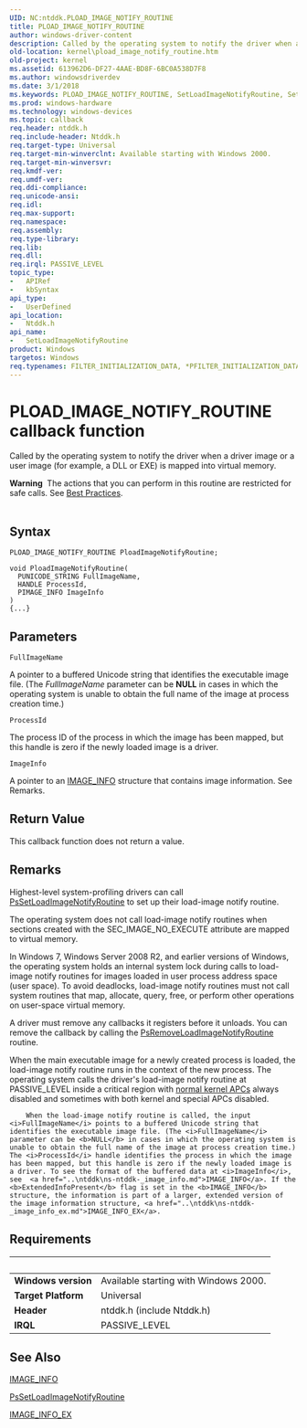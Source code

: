 ```yaml
---
UID: NC:ntddk.PLOAD_IMAGE_NOTIFY_ROUTINE
title: PLOAD_IMAGE_NOTIFY_ROUTINE
author: windows-driver-content
description: Called by the operating system to notify the driver when a driver image or a user image (for example, a DLL or EXE) is mapped into virtual memory.
old-location: kernel\pload_image_notify_routine.htm
old-project: kernel
ms.assetid: 613962D6-DF27-4AAE-BD8F-6BC0A538D7F8
ms.author: windowsdriverdev
ms.date: 3/1/2018
ms.keywords: PLOAD_IMAGE_NOTIFY_ROUTINE, SetLoadImageNotifyRoutine, SetLoadImageNotifyRoutine callback function [Kernel-Mode Driver Architecture], kernel.pload_image_notify_routine, ntddk/SetLoadImageNotifyRoutine
ms.prod: windows-hardware
ms.technology: windows-devices
ms.topic: callback
req.header: ntddk.h
req.include-header: Ntddk.h
req.target-type: Universal
req.target-min-winverclnt: Available starting with Windows 2000.
req.target-min-winversvr: 
req.kmdf-ver: 
req.umdf-ver: 
req.ddi-compliance: 
req.unicode-ansi: 
req.idl: 
req.max-support: 
req.namespace: 
req.assembly: 
req.type-library: 
req.lib: 
req.dll: 
req.irql: PASSIVE_LEVEL
topic_type:
-	APIRef
-	kbSyntax
api_type:
-	UserDefined
api_location:
-	Ntddk.h
api_name:
-	SetLoadImageNotifyRoutine
product: Windows
targetos: Windows
req.typenames: FILTER_INITIALIZATION_DATA, *PFILTER_INITIALIZATION_DATA
---
```



# PLOAD_IMAGE_NOTIFY_ROUTINE callback function
Called by the operating system to notify the driver when a driver image or a user image (for example, a DLL or EXE) is mapped into virtual memory. 
<div class="alert"><b>Warning</b>  The actions that  you can perform in this routine are restricted for safe calls. See <a href="https://msdn.microsoft.com/c01b3fd9-7f4e-4d1a-a726-b31b0eebf094">Best Practices</a>. </div><div> </div>

## Syntax

```
PLOAD_IMAGE_NOTIFY_ROUTINE PloadImageNotifyRoutine;

void PloadImageNotifyRoutine(
  PUNICODE_STRING FullImageName,
  HANDLE ProcessId,
  PIMAGE_INFO ImageInfo
)
{...}
```

## Parameters

`FullImageName`

A pointer to a buffered Unicode string that identifies the executable image file. (The <i>FullImageName</i> parameter can be <b>NULL</b> in cases in which the operating system is unable to obtain the full name of the image at process creation time.)

`ProcessId`

The process ID of the process in which the image has been mapped, but this handle is zero if the newly loaded image is a driver.

`ImageInfo`

A pointer to an <a href="..\ntddk\ns-ntddk-_image_info.md">IMAGE_INFO</a> structure that contains image information. See Remarks.


## Return Value

This callback function does not return a value.

## Remarks

Highest-level system-profiling drivers can call <a href="..\ntddk\nf-ntddk-pssetloadimagenotifyroutine.md">PsSetLoadImageNotifyRoutine</a> to set up their load-image notify routine.

The operating system does not call load-image notify routines when sections created with the SEC_IMAGE_NO_EXECUTE attribute are mapped to virtual memory.

In Windows 7, Windows Server 2008 R2, and earlier versions of Windows, the operating system holds an internal system lock during calls to load-image notify routines for images loaded in user process address space (user space). To avoid deadlocks, load-image notify routines must not call system routines that map, allocate, query, free, or perform other operations on user-space virtual memory.

A driver must remove any callbacks it registers before it unloads. You can remove the callback by calling the <a href="..\ntddk\nf-ntddk-psremoveloadimagenotifyroutine.md">PsRemoveLoadImageNotifyRoutine</a> routine.

When the main executable image for a newly created process is loaded, the load-image notify routine runs in the context of the new process. The operating system calls the driver's load-image notify routine at PASSIVE_LEVEL inside a critical region with <a href="https://msdn.microsoft.com/74ed953c-1b2a-40b9-9df3-16869b198b38">normal kernel APCs</a> always disabled and sometimes with both kernel and special APCs disabled.


        When the load-image notify routine is called, the input <i>FullImageName</i> points to a buffered Unicode string that identifies the executable image file. (The <i>FullImageName</i> parameter can be <b>NULL</b> in cases in which the operating system is unable to obtain the full name of the image at process creation time.) The <i>ProcessId</i> handle identifies the process in which the image has been mapped, but this handle is zero if the newly loaded image is a driver. To see the format of the buffered data at <i>ImageInfo</i>, see  <a href="..\ntddk\ns-ntddk-_image_info.md">IMAGE_INFO</a>. If the <b>ExtendedInfoPresent</b> flag is set in the <b>IMAGE_INFO</b> structure, the information is part of a larger, extended version of the image information structure, <a href="..\ntddk\ns-ntddk-_image_info_ex.md">IMAGE_INFO_EX</a>.

## Requirements
| &nbsp; | &nbsp; |
| ---- |:---- |
| **Windows version** | Available starting with Windows 2000.  |
| **Target Platform** | Universal |
| **Header** | ntddk.h (include Ntddk.h) |
| **IRQL** | PASSIVE_LEVEL |

## See Also

<a href="..\ntddk\ns-ntddk-_image_info.md">IMAGE_INFO</a>



<a href="..\ntddk\nf-ntddk-pssetloadimagenotifyroutine.md">PsSetLoadImageNotifyRoutine</a>



<a href="..\ntddk\ns-ntddk-_image_info_ex.md">IMAGE_INFO_EX</a>